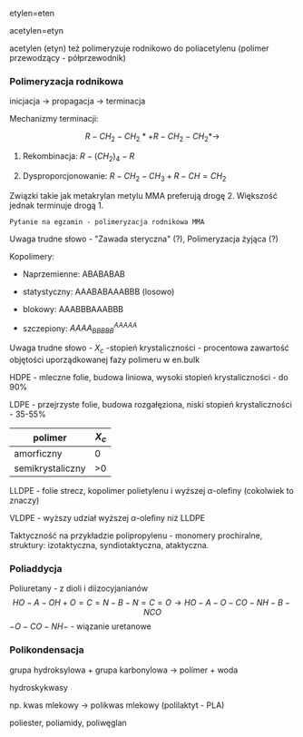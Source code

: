etylen=eten

acetylen=etyn

acetylen (etyn) też polimeryzuje rodnikowo do poliacetylenu (polimer przewodzący - półprzewodnik)
  

### Polimeryzacja rodnikowa

inicjacja -> propagacja -> terminacja

Mechanizmy terminacji:

$$R-CH_2-CH_2* + R-CH_2-CH_2* \rightarrow$$
1. Rekombinacja: $R-(CH_2)_4-R$

2. Dysproporcjonowanie: $R-CH_2-CH_3 + R-CH=CH_2$

Związki takie jak metakrylan metylu MMA preferują drogę 2. Większość jednak terminuje drogą 1.

`Pytanie na egzamin - polimeryzacja rodnikowa MMA`

Uwaga trudne słowo - "Zawada steryczna" (?), Polimeryzacja żyjąca (?)
 
Kopolimery:

* Naprzemienne: ABABABAB

* statystyczny: AAABABAAABBB (losowo)

* blokowy: AAABBBAAABBB

* szczepiony: $AAAA^{AAAAA}_{BBBBB}$

Uwaga trudne słowo - $X_c$ -stopień krystaliczności - procentowa zawartość objętości uporządkowanej fazy polimeru w en.bulk

HDPE - mleczne folie, budowa liniowa, wysoki stopień krystaliczności - do 90%

LDPE - przejrzyste folie, budowa rozgałęziona, niski stopień krystaliczności - 35-55%

|polimer|$X_c$|
|-|-|
|amorficzny|0|
|semikrystaliczny|>0|

LLDPE - folie strecz, kopolimer polietylenu i wyższej $\alpha$-olefiny (cokolwiek to znaczy)

VLDPE - wyższy udział wyższej $\alpha$-olefiny niż LLDPE

Taktyczność na przykładzie polipropylenu - monomery prochiralne, struktury: izotaktyczna, syndiotaktyczna, ataktyczna.  

### Poliaddycja

Poliuretany - z dioli i diizocyjanianów
$$ HO-A-OH + O=C=N-B-N=C=O \rightarrow HO-A-O-CO-NH-B-NCO$$
$-O-CO-NH-$ - wiązanie uretanowe

### Polikondensacja

grupa hydroksylowa + grupa karbonylowa -> polimer + woda

hydroskykwasy

np. kwas mlekowy -> polikwas mlekowy (polilaktyt - PLA)

poliester, poliamidy, poliwęglan